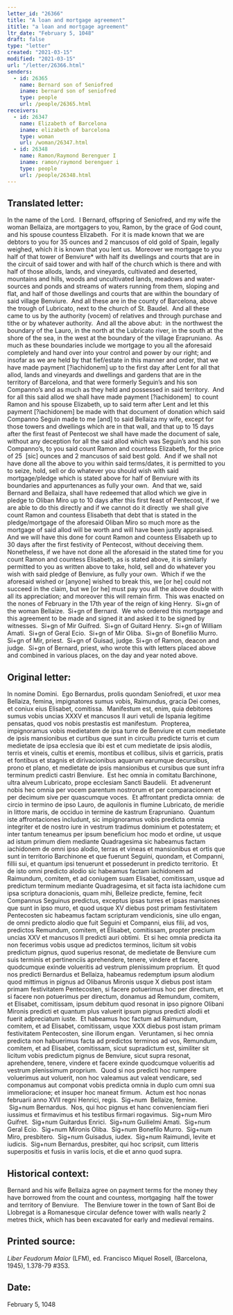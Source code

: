 ```yaml
---
letter_id: "26366"
title: "A loan and mortgage agreement"
ititle: "a loan and mortgage agreement"
ltr_date: "February 5, 1048"
draft: false
type: "letter"
created: "2021-03-15"
modified: "2021-03-15"
url: "/letter/26366.html"
senders:
  - id: 26365
    name: Bernard son of Seniofred
    iname: bernard son of seniofred
    type: people
    url: /people/26365.html
receivers:
  - id: 26347
    name: Elizabeth of Barcelona
    iname: elizabeth of barcelona
    type: woman
    url: /woman/26347.html
  - id: 26348
    name: Ramon/Raymond Berenguer I
    iname: ramon/raymond berenguer i
    type: people
    url: /people/26348.html
---
```

<h2> Translated letter:</h2><p>In the name of the Lord.&nbsp; I Bernard, offspring of Seniofred, and my wife the woman Bellaiza, are mortgagers to you, Ramon, by the grace of God count, and his spouse countess Elizabeth.&nbsp; For it is made known that we are debtors to you for 35 ounces and 2 mancusos of old gold of Spain, legally weighed, which it is known that you lent us.&nbsp; Moreover we mortgage to you half of that tower of Benviure* with half its dwellings and courts that are in the circuit of said tower and with half of the church which is there and with half of those allods, lands, and vineyards, cultivated and deserted, mountains and hills, woods and uncultivated lands, meadows and water-sources and ponds and streams of waters running from them, sloping and flat, and half of those dwellings and courts that are within the boundary of said village Benviure.&nbsp; And all these are in the county of Barcelona, above the trough of Lubricato, next to the church of St. Baudel.&nbsp; And all these came to us by the authority (vocem) of relatives and through purchase and tithe or by whatever authority.&nbsp; And all the above abut:&nbsp; in the northwest the boundary of the Lauro, in the north at the Lubricato river, in the south at the shore of the sea, in the west at the boundary of the village Erapruniano.&nbsp; As much as these boundaries include we mortgage to you all the aforesaid completely and hand over into your control and power by our right; and insofar as we are held by that fief/estate in this manner and order, that we have made payment [?iachidonem] up to the first day after Lent for all that allod, lands and vineyards and dwellings and gardens that are in the territory of Barcelona, and that were formerly Seguin’s and his son Companno’s and as much as they held and possessed in said territory.&nbsp; And for all this said allod we shall have made payment [?iachidonem]&nbsp; to count Ramon and his spouse Elizabeth, up to said term after Lent and let this payment [?iachidonem] be made with that document of donation which said Companno Seguin made to me [and] to said Bellaiza my wife, except for those towers and dwellings which are in that wall, and that up to 15 days after the first feast of Pentecost we shall have made the document of sale, without any deception for all the said allod which was Seguin’s and his son Companno’s, to you said count Ramon and countess Elizabeth, for the price of 25&nbsp; [sic] ounces and 2 mancusos of said best gold.&nbsp; And if we shall not have done all the above to you within said terms/dates, it is permitted to you to seize, hold, sell or do whatever you should wish with said mortgage/pledge which is stated above for half of Benviure with its boundaries and appurtenances as fully your own.&nbsp; And that we, said Bernard and Bellaiza, shall have redeemed that allod which we give in pledge to Oliban Miro up to 10 days after this first feast of Pentecost, if we are able to do this directly and if we cannot do it directly&nbsp; we shall give count Ramon and countess Elisabeth that debt that is stated in the pledge/mortgage of the aforesaid Oliban Miro so much more as the mortgage of said allod will be worth and will have been justly appraised.&nbsp; And we will have this done for count Ramon and countess Elisabeth up to 30 days after the first festivity of Pentecost, without deceiving them.&nbsp; Nonetheless, if we have not done all the aforesaid in the stated time for you count Ramon and countess Elisabeth, as is stated above, it is similarly permitted to you as written above to take, hold, sell and do whatever you wish with said pledge of Benviure, as fully your own.&nbsp; Which if we the aforesaid wished or [anyone] wished to break this, we [or he] could not succeed in the claim, but we [or he] must pay you all the above double with all its appreciation; and moreover this will remain firm.&nbsp; This was enacted on the nones of February in the 17th year of the reign of king Henry.&nbsp; Si+gn of the woman Bellaize.&nbsp; Si+gn of Bernard.&nbsp; We who ordered this mortgage and this agreement to be made and signed it and asked it to be signed by witnesses.&nbsp; Si+gn of Mir Guifred.&nbsp; Si+gn of Guitard Henry.&nbsp; Si+gn of William Amati.&nbsp; Si+gn of Geral Ecio.&nbsp; Si+gn of Mir Oliba.&nbsp; Si+gn of Bonefilio Murro.&nbsp; Si+gn of Mir, priest.&nbsp; Si+gn of Guisad, judge. Si+gn of Ramon, deacon and judge.&nbsp; Si+gn of Bernard, priest, who wrote this with letters placed above and combined in various places, on the day and year noted above.</p><h2 class="mt-4"> Original letter:</h2><p>In nomine Domini.&nbsp; Ego Bernardus, prolis quondam Seniofredi, et uxor mea Bellaiza, femina, impignatores sumus vobis, Raimundus, gracia Dei comes, et coniux eius Elisabet, comitissa.&nbsp; Manifestum est, enim, quia debitores sumus vobis uncias XXXV et mancusos II auri vetuli de Ispania legitime pensatas, quod vos nobis prestastis est manifestum.&nbsp; Propterea, impignoramus vobis medietatem de ipsa turre de Benviure et cum medietate de ipsis mansionibus et curtibus que sunt in circuitu predicte turris et cum medietate de ipsa ecclesia que ibi est et cum medietate de ipsis alodiis, terris et vineis, cultis et eremis, montibus et collibus, silvis et garricis, pratis et fontibus et stagnis et dirivacionibus aquarum earumque decursibus, prono et plano, et medietate de ipsis mansionibus et cursibus que sunt infra terminum predicti castri Benviure.&nbsp; Est hec omnia in comitatu Barchinone, ultra alveum Lubricato, prope ecclesiam Sancti Baudelii.&nbsp; Et advenerunt nobis hec omnia per vocem parentum nostrorum et per comparacionem et per decimum sive per quascumque voces.&nbsp; Et affrontant predicta omnia:&nbsp; de circio in termino de ipso Lauro, de aquilonis in flumine Lubricato, de meridie in littore maris, de occiduo in termine de kastrum Erapruniano.&nbsp; Quantum iste affrontaciones includunt, sic impignoramus vobis predicta omnia integriter et de nostro iure in vestrum tradimus dominium et potestatem; et inter tantum teneamus per ipsum beneficium hoc modo et ordine, ut usque ad istum primum diem mediante Quadragesima sic habeamus factam iachidonem de omni ipso alodio, terras et vineas et mansionibus et ortis que sunt in territorio Barchinone et que fuerunt Seguini, quondam, et Companni, fillii sui, et quantum ipsi tenuerunt et possederunt in predicto territorio.&nbsp; Et de isto omni predicto alodio sic habeamus factam iachidonem ad Raimundum, comitem, et ad coniugem suam Elisabet, comitissam, usque ad predictum terminum mediante Quadragesima, et sit facta ista iachidone cum ipsa scriptura donacionis, quam mihi, Belleize predicte, femine, fecit Compannus Seguinus predictus, exceptus ipsas turres et ipsas mansiones que sunt in ipso muro, et quod usque XV diebus post primam festivitatem Pentecosten sic habeamus factam scripturam vendicionis, sine ullo engan, de omni predicto alodio que fuit Seguini et Companni, eius filii, ad vos, predictos Remundum, comitem, et Elisabet, comitissam, propter precium uncias XXV et mancusos II predicti auri obtimi.&nbsp; Et si hec omnia predicta ita non fecerimus vobis usque ad predictos terminos, licitum sit vobis predictum pignus, quod superius resonat, de medietate de Benviure cum suis terminis et pertinenciis aprehendere, tenere, vindere et facere, quodcumque exinde volueritis ad vestrum plenissimum proprium.&nbsp; Et quod nos predicti Bernardus et Bellaiza, habeamus redemptum ipsum alodium quod mittimus in pignus ad Olibanus Mironis usque X diebus post istam primam festivitatem Pentecosten, si facere potuerimus hoc per directum, et si facere non potuerimus per directum, donamus ad Remundum, comitem, et Elisabet, comitissam, ipsum debitum quod resonat in ipso pignore Olibani Mironis predicti et quantum plus valuerit ipsum pignus predicti alodii et fuerit adpreciatum iuste.&nbsp; Et habeamus hoc factum ad Raimundum, comitem, et ad Elisabet, comitissam, usque XXX diebus post istam primam festivitatem Pentecosten, sine illorum engan.&nbsp; Veruntamen, si hec omnia predicta non habuerimus facta ad predictos terminos ad vos, Remundum, comitem, et ad Elisabet, comitissam, sicut supradictum est, similiter sit licitum vobis predictum pignus de Benviure, sicut supra resonat, aprehendere, tenere, vindere et facere exinde quodcumque volueritis ad vestrum plenissimum proprium.&nbsp; Quod si nos predicti hoc rumpere voluerimus aut voluerit, non hoc valeamus aut valeat vendicare, sed componamus aut componat vobis predicta omnia in duplo cum omni sua immelioracione; et insuper hoc maneat firmum.&nbsp; Actum est hoc nonas februarii anno XVII regni Henrici, regis.&nbsp; Sig+num&nbsp; Bellaize, femine. &nbsp;Sig+num Bernardus.&nbsp; Nos, qui hoc pignus et hanc convenienciam fieri iussimus et firmavimus et his testibus firmari rogavimus.&nbsp; Sig+num Miro Guifret.&nbsp; Sig+num Guitardus Enrici.&nbsp; Sig+num Guilielmi Amati.&nbsp; Sig+num Geral Ecio.&nbsp; Sig+num Mironis Oliba.&nbsp; Sig+num Bonefilo Murro.&nbsp; Sig+num Miro, presbitero.&nbsp; Sig+num Guisadus, iudex.&nbsp; Sig+num Raimundi, levite et iudicis.&nbsp; Sig+num Bernardus, presbiter, qui hoc scripsit, cum litteris superpositis et fusis in variis locis, et die et anno quod supra.</p><h2 class="mt-4"> Historical context:</h2><p>Bernard and his wife Bellaiza agree on payment terms for the money they have borrowed from the count and countess, mortgaging&nbsp; half the tower and territory of Benviure.&nbsp; &nbsp;The&nbsp;Benviure&nbsp;tower in the town of Sant Boi de Llobregat is a Romanesque circular defence tower with walls nearly 2 metres thick, which has been excavated for early and medieval remains.</p><h2 class="mt-4"> Printed source:</h2><p><i>Liber Feudorum Maior</i> (LFM), ed. Francisco Miquel Rosell, (Barcelona, 1945), 1.378-79 #353.</p><h2 class="mt-4"> Date:</h2>February 5, 1048